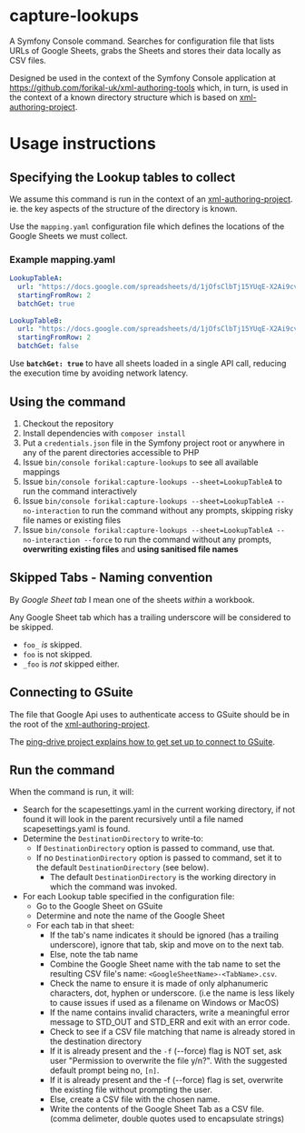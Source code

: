 # capture-lookups
A Symfony Console command. Searches for configuration file that lists URLs of Google Sheets, grabs the Sheets and stores their data locally as CSV files.

Designed be used in the context of the Symfony Console application at https://github.com/forikal-uk/xml-authoring-tools which, in turn, is used in the context of a known directory structure which is based on [xml-authoring-project](https://github.com/forikal-uk/xml-authoring-project).


# Usage instructions

## Specifying the Lookup tables to collect

We assume this command is run in the context of an [xml-authoring-project](https://github.com/forikal-uk/xml-authoring-project). ie. the key aspects of the structure of the directory is known.

Use the `mapping.yaml` configuration file which defines the locations of the Google Sheets we must collect.

### Example mapping.yaml

```yaml
LookupTableA:
  url: "https://docs.google.com/spreadsheets/d/1jOfsClbTj15YUqE-X2Ai9cvyhP-GLvP8CGZPgD1TysI/edit#gid=0"
  startingFromRow: 2
  batchGet: true
  
LookupTableB:
  url: "https://docs.google.com/spreadsheets/d/1jOfsClbTj15YUqE-X2Ai9cvyhP-GLvP8CGZPgD1TysI/edit#gid=0"
  startingFromRow: 2
  batchGet: false
```

Use **`batchGet: true`** to have all sheets loaded in a single API call, reducing the execution time by avoiding network latency.  

## Using the command

1. Checkout the repository
1. Install dependencies with `composer install`
1. Put a `credentials.json` file in the Symfony project root or anywhere in any of the parent directories accessible to PHP
1. Issue `bin/console forikal:capture-lookups` to see all available mappings
1. Issue `bin/console forikal:capture-lookups --sheet=LookupTableA` to run the command interactively
1. Issue `bin/console forikal:capture-lookups --sheet=LookupTableA --no-interaction` to run the command without any prompts, skipping risky file names or existing files
1. Issue `bin/console forikal:capture-lookups --sheet=LookupTableA --no-interaction --force` to run the command without any prompts, **overwriting existing files** and **using sanitised file names**
 

## Skipped Tabs - Naming convention

By _Google Sheet tab_ I mean one of the sheets _within_ a workbook. 

Any Google Sheet tab which has a trailing underscore will be considered to be skipped. 

* `foo_` *is* skipped.
* `foo` is not skipped.
* `_foo` is *not* skipped either. 

## Connecting to GSuite

The file that Google Api uses to authenticate access to GSuite should be in the root of the [xml-authoring-project](https://github.com/forikal-uk/xml-authoring-project).

The [ping-drive project explains how to get set up to connect to GSuite](https://github.com/forikal-uk/ping-drive#usage).


## Run the command

When the command is run, it will:

* Search for the scapesettings.yaml in the current working directory, if not found it will look in the parent recursively until a file named scapesettings.yaml is found.
* Determine the `DestinationDirectory` to write-to:
  * If `DestinationDirectory` option is passed to command, use that.
  * If no `DestinationDirectory` option is passed to command, set it to the default `DestinationDirectory` (see below). 
    * The default `DestinationDirectory` is the working directory in which the command was invoked. 
* For each Lookup table specified in the configuration file:
  * Go to the Google Sheet on GSuite
  * Determine and note the name of the Google Sheet
  * For each tab in that sheet:
    * If the tab's name indicates it should be ignored (has a trailing underscore), ignore that tab, skip and move on to the next tab.
    * Else, note the tab name
    * Combine the Google Sheet name with the tab name to set the resulting CSV file's name: `<GoogleSheetName>-<TabName>.csv`. 
    * Check the name to ensure it is made of only alphanumeric characters, dot, hyphen or underscore. (i.e the name is less likely to cause issues if used as a filename on Windows or MacOS)  
    * If the name contains invalid characters, write a meaningful error message to STD_OUT and STD_ERR and exit with an error code.  
    * Check to see if a CSV file matching that name is already stored in the destination directory
    * If it is already present and the `-f` (--force) flag  is NOT set, ask user "Permission to overwrite the file y/n?". With the suggested default prompt being no, `[n]`.
    * If it is already present and the -f (--force) flag  is set, overwrite the existing file without prompting the user.
    * Else, create a CSV file with the chosen name. 
    * Write the contents of the Google Sheet Tab as a CSV file. (comma delimeter, double quotes used to encapsulate strings)  



